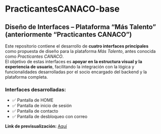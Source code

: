 # PracticantesCANACO-base

## Diseño de Interfaces – Plataforma “Más Talento” (anteriormente “Practicantes CANACO”)

Este repositorio contiene el desarrollo de **cuatro interfaces principales** como propuesta de diseño para la plataforma *Más Talento*, antes conocida como *Practicantes CANACO*.  
El objetivo de estas interfaces es **apoyar en la estructura visual y la experiencia de usuario**, facilitando la integración con la lógica y funcionalidades desarrolladas por el socio encargado del backend y la plataforma completa.

### Interfaces desarrolladas:
- ✅ Pantalla de HOME
- ✅ Pantalla de inicio de sesión  
- ✅ Pantalla de contacto  
- ✅ Pantalla de desbloqueo con correo  

**Link de previsualización:** [Aquí](https://practicantes-canaco-base.vercel.app/)
